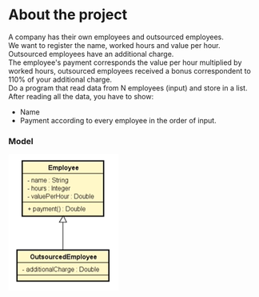 # About the project
A company has their own employees and outsourced employees.
<br>
We want to register the name, worked hours and value per
hour.
<br>
Outsourced employees have an additional charge.
<br>
The employee's payment corresponds the value per hour 
multiplied by worked hours, outsourced employees received 
a bonus correspondent to 110% of your additional charge.
<br>
Do a program that read data from N employees (input)
and store in a list.
After reading all the data, you have to show: <br>
- Name
- Payment according to every employee in the order of
input.

### Model
![model.png](assets/model.png) 

